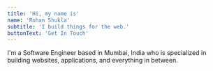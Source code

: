 ```yaml
---
title: 'Hi, my name is'
name: 'Rohan Shukla'
subtitle: 'I build things for the web.'
buttonText: 'Get In Touch'
---
```


I'm a Software Engineer based in Mumbai, India who is specialized in building websites, applications, and everything in between.
